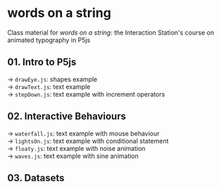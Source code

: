 # words on a string
Class material for <i>words on a string</i>: the Interaction Station's course on animated typography in P5js

## 01. Intro to P5js
→ <code>drawEye.js</code>: shapes example<br />
→ <code>drawText.js</code>: text example<br />
→ <code>stepDown.js</code>: text example with increment operators<br />

## 02. Interactive Behaviours
→ <code>waterfall.js</code>: text example with mouse behaviour<br />
→ <code>lightsOn.js</code>: text example with conditional statement<br />
→ <code>floaty.js</code>: text example with noise animation<br />
→ <code>waves.js</code>: text example with sine animation<br />

## 03. Datasets